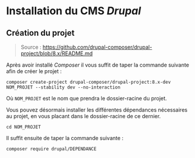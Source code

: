 Installation du CMS *Drupal*
============================

## Création du projet
> Source : <https://github.com/drupal-composer/drupal-project/blob/8.x/README.md>

Après avoir installé *Composer* il vous suffit de taper la commande suivante afin de créer le projet :

`composer create-project drupal-composer/drupal-project:8.x-dev NOM_PROJET --stability dev --no-interaction`

Où `NOM_PROJET` est le nom que prendra le dossier-racine du projet.

Vous pouvez désormais installer les différentes dépendances nécessaires au projet, en vous placant dans le dossier-racine de ce dernier.

`cd NOM_PROJET`

Il suffit ensuite de taper la commande suivante :

`composer require drupal/DEPENDANCE`